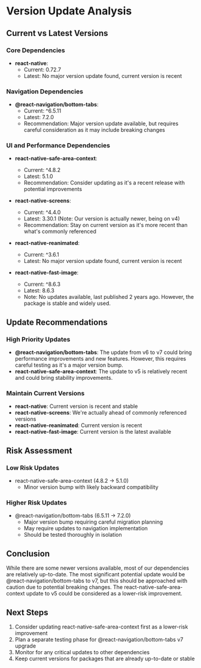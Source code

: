 # Version Update Analysis

## Current vs Latest Versions

### Core Dependencies
- **react-native**: 
  - Current: 0.72.7
  - Latest: No major version update found, current version is recent

### Navigation Dependencies
- **@react-navigation/bottom-tabs**:
  - Current: ^6.5.11
  - Latest: 7.2.0
  - Recommendation: Major version update available, but requires careful consideration as it may include breaking changes

### UI and Performance Dependencies
- **react-native-safe-area-context**:
  - Current: ^4.8.2
  - Latest: 5.1.0
  - Recommendation: Consider updating as it's a recent release with potential improvements

- **react-native-screens**:
  - Current: ^4.4.0
  - Latest: 3.30.1 (Note: Our version is actually newer, being on v4)
  - Recommendation: Stay on current version as it's more recent than what's commonly referenced

- **react-native-reanimated**:
  - Current: ^3.6.1
  - Latest: No major version update found, current version is recent

- **react-native-fast-image**:
  - Current: ^8.6.3
  - Latest: 8.6.3
  - Note: No updates available, last published 2 years ago. However, the package is stable and widely used.

## Update Recommendations

### High Priority Updates
- **@react-navigation/bottom-tabs**: The update from v6 to v7 could bring performance improvements and new features. However, this requires careful testing as it's a major version bump.
- **react-native-safe-area-context**: The update to v5 is relatively recent and could bring stability improvements.

### Maintain Current Versions
- **react-native**: Current version is recent and stable
- **react-native-screens**: We're actually ahead of commonly referenced versions
- **react-native-reanimated**: Current version is recent
- **react-native-fast-image**: Current version is the latest available

## Risk Assessment

### Low Risk Updates
- react-native-safe-area-context (4.8.2 → 5.1.0)
  - Minor version bump with likely backward compatibility

### Higher Risk Updates
- @react-navigation/bottom-tabs (6.5.11 → 7.2.0)
  - Major version bump requiring careful migration planning
  - May require updates to navigation implementation
  - Should be tested thoroughly in isolation

## Conclusion
While there are some newer versions available, most of our dependencies are relatively up-to-date. The most significant potential update would be @react-navigation/bottom-tabs to v7, but this should be approached with caution due to potential breaking changes. The react-native-safe-area-context update to v5 could be considered as a lower-risk improvement.

## Next Steps
1. Consider updating react-native-safe-area-context first as a lower-risk improvement
2. Plan a separate testing phase for @react-navigation/bottom-tabs v7 upgrade
3. Monitor for any critical updates to other dependencies
4. Keep current versions for packages that are already up-to-date or stable
